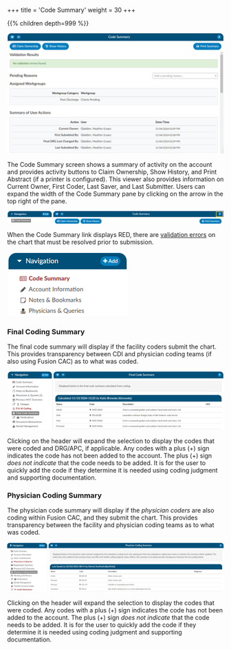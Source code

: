 +++
title = 'Code Summary'
weight = 30
+++


{{% children depth=999 %}}


![Code Summary Viewer](CodeSummaryViewer.png)

The Code Summary screen shows a summary of activity on the account and provides activity buttons to Claim Ownership, Show History, and Print Abstract (if a printer is configured). This viewer also provides information on Current Owner, First Coder, Last Saver, and Last Submitter. Users can expand the width of the Code Summary pane by clicking on the arrow in the top right of the pane. 

![Code Summary Banner](CodeSummaryBanner.png)

When the Code Summary link displays RED, there are [validation errors](https://dolbeysystems.github.io/fusion-cac-web-docs/administrative-user-guide/validation-management/) on the chart that must be 
resolved prior to submission.

![Red Code Summary](RedCodeSummary.png)

### Final Coding Summary

The final code summary will display if the facility coders submit the chart. This provides transparency between CDI and physician coding teams (if also using Fusion CAC) as to what was coded.

![Final Code Summary](FinalCodeSummary.png)

Clicking on the header will expand the selection to display the codes that were coded and DRG/APC, if applicable. Any codes with a plus (+) sign indicates the code has not been added to the account. The plus (+) sign *does not indicate* that the code needs to be added. It is for the user to quickly add the code if they determine it is needed using coding judgment and supporting documentation.

### Physician Coding Summary

The physician code summary will display if the *physician coders* are also coding within Fusion CAC, and they submit the chart. This provides transparency between the facility and physician coding teams as to what was coded.

![Physician Coding Summary](PhysicianCodeSummary.png)

Clicking on the header will expand the selection to display the codes that were coded. Any codes with a plus (+) sign indicates the code has not been added to the account. The plus (+) sign *does not indicate* that the code needs to be added. It is for the user to quickly add the code if they determine it is needed using coding judgment and supporting documentation.


